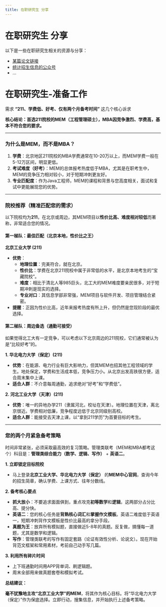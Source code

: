 ```yaml
---
title: 在职研究生 分享
---
```


# 在职研究生 分享

以下是一些在职研究生相关的资源与分享：

- [某篇论文链接](https://example.com)
- [统计招生信息的公众号](https://some-site.com)
- …

# 在职研究生-准备工作

需求 **“211、学费低、好考、仅有两个月备考时间”** 这几个核心诉求

**核心结论：首选211院校的MEM（工程管理硕士），MBA因竞争激烈、学费高，基本不符合您的要求。**

---

### **为什么是MEM，而不是MBA？**

1.  **学费**：北京地区211院校的MBA学费通常在10-20万以上，而MEM学费一般在5-12万区间，明显更低。
2.  **考试难度（好考）**：MEM的总体报考热度低于MBA，尤其是在职考生中，MEM的竞争压力相对较小，对于短期冲刺更友好。
3.  **专业匹配度**：作为Java工程师，MEM的课程和背景与您高度相关，面试和复试中更能展现您的优势。

---

### **院校推荐（精准匹配您的需求）**

以下院校均为**211**，在北京或周边，其MEM项目以**性价比高、难度相对较低**而著称，非常适合您的情况。

#### **第一梯队：最佳匹配（北京本地，性价比之王）**

**北京工业大学 (211)**

*   **优势**：
    *   **地理位置**：完美符合，就在北京。
    *   **性价比**：学费在北京211院校中属于非常低的水平，是北京本地考生的“宝藏院校”。
    *   **难度**：相比于清北人等985巨头，北工大的MEM难度要亲民很多，对于短期冲刺是现实的选择。
    *   **专业对口**：其信息学部非常强，MEM项目与软件开发、项目管理结合紧密。
*   **提醒**：正因为性价比高，近年来报考热度有所上升，但仍然是您现阶段的最优选择。

#### **第二梯队：周边备选（通勤可接受）**

如果觉得北工大有一定竞争，可以考虑以下北京周边的211院校，它们通常被认为是“比较好考”的。

**1. 华北电力大学（保定）(211)**
*   **优势**：在能源、电力行业有巨大影响力，但其MEM也招其他工程领域的学生。地处保定，学费和生活成本低，竞争压力小。从北京出发高铁很方便，适合周末集中上课。
*   **适合人群**：不介意每周通勤，追求绝对“好考”和“学费低”。

**2. 河北工业大学（天津）(211)**
*   **优势**：唯一的异地办学211（隶属河北，校址在天津）。地理位置在天津，离北京很近。学费相对低廉，竞争程度远低于北京同级别高校。
*   **适合人群**：能接受去天津上课，以“拿到211学历”为首要目标的考生。

---

### **您的两个月紧急备考策略**

时间非常紧张，必须采取最高效的复习策略。管理类联考（MEM和MBA都考这个）科目是：**管理类综合能力（数学、逻辑、写作）** + **英语二**。

**1. 立即锁定目标院校**
*   马上登录**北京工业大学、华北电力大学（保定）** 的**MEM中心官网**，查询今年的招生简章，确认学费、上课方式、往年分数线。

**2. 备考核心要点**
*   **抓大放小**：不要追求面面俱到，重点攻克**初等数学**和**逻辑**，这两部分占分比高、提分快。
*   **英语二**：您的核心任务是**背熟核心词汇**和**掌握作文模板**。英语二难度低于英语一，短期冲刺背作文模板是性价比最高的拿分手段。
*   **真题为王**：放弃所有模拟题，直接做近5-8年的真题。反复做，搞懂每一道题，尤其是数学和逻辑。
*   **写作**：管理类联考的写作有固定套路（论证有效性分析、论说文）。现在开始背范文框架和常用素材，考前自己动手写几篇。

**3. 利用所有碎片时间**
*   上下班通勤时间用APP背单词、刷逻辑题。
*   周末全部用来做真题套卷和模拟考试。

**总结建议：**

**毫不犹豫地主攻“北京工业大学”的MEM**，将其作为核心目标。将“华北电力大学（保定）”作为保底选择。立即行动，搜集信息，并开始执行上述备考策略。

